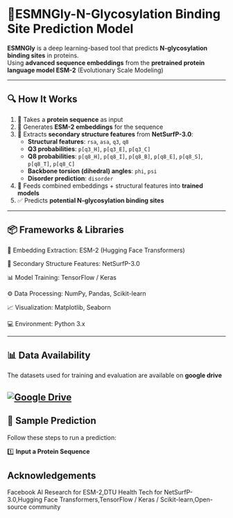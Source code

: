 
# 🧬ESMNGly-N-Glycosylation Binding Site Prediction Model

**ESMNGly** is a deep learning-based tool that predicts **N-glycosylation binding sites** in proteins.  
Using **advanced sequence embeddings** from the **pretrained protein language model ESM-2** (Evolutionary Scale Modeling)  


---

## 🔍 How It Works

1. 📄 Takes a **protein sequence** as input
2. 🔬 Generates **ESM-2 embeddings** for the sequence
3. 🧠 Extracts **secondary structure features** from **NetSurfP-3.0**:
   - **Structural features**: `rsa`, `asa`, `q3`, `q8`
   - **Q3 probabilities**: `p[q3_H]`, `p[q3_E]`, `p[q3_C]`
   - **Q8 probabilities**: `p[q8_H]`, `p[q8_I]`, `p[q8_B]`, `p[q8_E]`, `p[q8_S]`, `p[q8_T]`, `p[q8_C]`
   - **Backbone torsion (dihedral) angles**: `phi`, `psi`
   - **Disorder prediction**: `disorder`
4. 🤖 Feeds combined embeddings + structural features into **trained models**
5. ✅ Predicts **potential N-glycosylation binding sites**

---

## 📦 Frameworks & Libraries

🧠 Embedding Extraction: ESM-2 (Hugging Face Transformers)

🔬 Secondary Structure Features: NetSurfP-3.0

📊 Model Training: TensorFlow / Keras

⚙️ Data Processing: NumPy, Pandas, Scikit-learn

📈 Visualization: Matplotlib, Seaborn

💻 Environment: Python 3.x

---
## 📊 Data Availability

The datasets used for training and evaluation are available on **google drive**

[![Google Drive](https://img.shields.io/badge/Google%20Drive-Access%20Dataset-green?logo=googledrive)](https://drive.google.com/drive/folders/1zdcsRDUCf2uLL62eeuqUYqpn1k95I6H5?usp=drive_link)  
---
## 📂 Sample Prediction  

Follow these steps to run a prediction:  

1️⃣ **Input a Protein Sequence** 

## Acknowledgements

Facebook AI Research for ESM-2,DTU Health Tech for NetSurfP-3.0,Hugging Face Transformers,TensorFlow / Keras / Scikit-learn,Open-source community 




